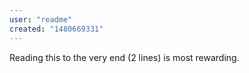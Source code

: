 ```yaml
---
user: "readme"
created: "1480669331"
---
```


Reading this to the very end (2 lines) is most rewarding.

